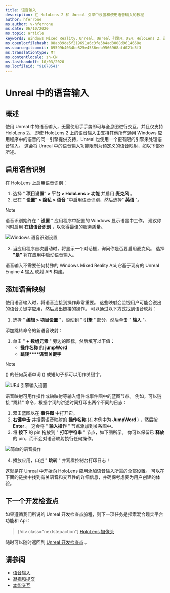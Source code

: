 ```yaml
---
title: 语音输入
description: 在 HoloLens 2 和 Unreal 引擎中设置和使用语音输入的教程
author: hferrone
ms.author: v-hferrone
ms.date: 06/10/2020
ms.topic: article
keywords: Windows Mixed Reality，Unreal，Unreal 引擎4，UE4，HoloLens 2，语音，语音输入，语音识别，混合现实，开发，功能，文档，指南，全息影像，游戏开发
ms.openlocfilehash: 88ab39de5f219691a6c3fe5b4ad3008d9614668e
ms.sourcegitcommit: 09599b4034be825e4536eeb9566968afd021d5f3
ms.translationtype: MT
ms.contentlocale: zh-CN
ms.lasthandoff: 10/03/2020
ms.locfileid: "91678541"
---
```

# <a name="voice-input-in-unreal"></a>Unreal 中的语音输入

## <a name="overview"></a>概述
使用 Unreal 中的语音输入，无需使用手手势即可与全息图进行交互，并且仅支持 HoloLens 2。 即使 HoloLens 2 上的语音输入由支持其他所有通用 Windows 应用程序中的语音的同一引擎提供支持，Unreal 也使用一个更有限的引擎来处理语音输入。 这会将 Unreal 中的语音输入功能限制为预定义的语音映射，如以下部分所述。 

## <a name="enabling-speech-recognition"></a>启用语音识别

在 HoloLens 上启用语音识别：
1. 选择 " **项目设置" > 平台 > HoloLens > 功能** 并启用 **麦克风** 。 
2. 已在 " **设置" > 隐私 > 语音** "中启用语音识别，然后选择" **英语** "。

> [!NOTE]
> 语音识别始终在 " **设置** " 应用程序中配置的 Windows 显示语言中工作。 建议你同时启用 **在线语音识别** ，以获得最佳的服务质量。

![Windows 语音识别设置](images/unreal/speech-recognition-settings.png)

3. 当应用程序首次启动时，将显示一个对话框，询问你是否要启用麦克风。 选择 **"是"** 将在应用中启动语音输入。

语音输入不需要任何特殊的 Windows Mixed Reality Api;它基于现有的 Unreal Engine 4 [输入](https://docs.unrealengine.com/Gameplay/Input/index.html) 映射 API 构建。 

## <a name="adding-speech-mappings"></a>添加语音映射
使用语音输入时，将语音连接到操作非常重要。 这些映射会监视用户可能会说出的语音关键字应用，然后发出链接的操作。 可以通过以下方式找到语音映射：
1. 选择 " **编辑 > 项目设置** "，滚动到 " **引擎** " 部分，然后单击 " **输入** "。

添加跳转命令的新语音映射：
1. 单击 " **+** **数组元素** " 旁边的图标，然后填写以下值：
    * **操作名称** 的 **jumpWord**
    * **跳转****语音关键字**

> [!NOTE]
>  () 的任何英语单词 () 或短句子都可以用作关键字。 

![UE4 引擎输入设置](images/unreal/engine-input.png)

语音映射可用作操作或轴映射等输入组件或事件图中的蓝图节点。 例如，可以链接 "跳转" 命令，根据字词的讲述时间打印出两个不同的日志：

1. 双击蓝图以在 **事件图** 中打开它。
2. **右键单击** 并搜索语音映射的 **操作名称** (在本例中为 **JumpWord** ) ，然后按 **Enter** 。 这会将 " **输入操作** " 节点添加到关系图中。
3. 将 **按下** 的 pin 拖放到 " **打印字符串** " 节点，如下图所示。 你可以保留已 **释放** 的 pin，而不会对语音映射执行任何操作。
 
![简单的语音操作](images/unreal/voice-input-img-03.png)

4. 播放应用，口述 " **跳转** " 并观看控制台打印日志！

这就是在 Unreal 中开始向 HoloLens 应用添加语音输入所需的全部设置。 可以在下面的链接中找到有关语音和交互性的详细信息，并确保考虑要为用户创建的体验。

## <a name="next-development-checkpoint"></a>下一个开发检查点

如果遵循我们所说的 Unreal 开发检查点旅程，则下一项任务是探索混合现实平台功能和 Api： 

> [!div class="nextstepaction"]
> [HoloLens 摄像头](unreal-hololens-camera.md)

随时可以随时返回到 [Unreal 开发检查点](unreal-development-overview.md#2-core-building-blocks) 。

## <a name="see-also"></a>请参阅
* [语音输入](../../design/voice-input.md)
* [凝视和提交](../../design/gaze-and-commit.md)
* [本能交互](../../design/interaction-fundamentals.md)

